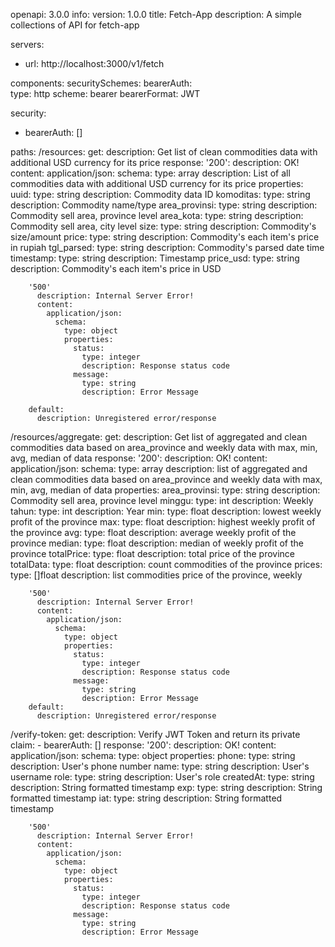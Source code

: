 openapi: 3.0.0
info:
  version: 1.0.0
  title: Fetch-App
  description: A simple collections of API for fetch-app 

servers:
  - url: http://localhost:3000/v1/fetch

components:
  securitySchemes:
    bearerAuth:            
      type: http
      scheme: bearer
      bearerFormat: JWT 

security:
  - bearerAuth: []  

paths:
  /resources:
    get:
      description: Get list of clean commodities data with additional USD currency for its price 
      response:
        '200':
          description: OK!
          content:
            application/json:
              schema:
                type: array
                    description: List of all commodities data with additional USD currency for its price
                properties:
                    uuid:
                        type: string
                        description: Commodity data ID
                    komoditas:
                        type: string
                        description: Commodity name/type
                    area_provinsi:
                        type: string
                        description: Commodity sell area, province level
                    area_kota:
                        type: string
                        description: Commodity sell area, city level
                    size:
                        type: string
                        description: Commodity's size/amount
                    price:
                        type: string
                        description: Commodity's each item's price in rupiah
                    tgl_parsed: 
                        type: string
                        description: Commodity's parsed date time
                    timestamp:
                        type: string
                        description: Timestamp
                    price_usd:
                        type: string
                        description: Commodity's each item's price in USD   
        
        '500'
          description: Internal Server Error!
          content:
            application/json:
              schema:
                type: object
                properties:
                  status:
                    type: integer
                    description: Response status code
                  message:
                    type: string
                    description: Error Message

        default:
          description: Unregistered error/response

  /resources/aggregate:
    get:
      description: Get list of aggregated and clean commodities data based on area_province and weekly data with max, min, avg, median of data 
      response:
        '200':
          description: OK!
          content:
            application/json:
              schema:
                type: array
                    description: list of aggregated and clean commodities data based on area_province and weekly data with max, min, avg, median of data
                properties:
                    area_provinsi:
                        type: string
                        description: Commodity sell area, province level
                    minggu: 
                        type: int
                        description: Weekly 
                    tahun: 
                        type: int
                        description: Year 
                    min:
                        type: float
                        description: lowest weekly profit of the province 
                    max:
                        type: float
                        description: highest weekly profit of the province
                    avg:
                        type: float
                        description: average weekly profit of the province
                    median:
                        type: float
                        description: median of weekly profit of the province
                    totalPrice:
                        type: float
                        description: total price of the province
                    totalData:
                        type: float
                        description: count commodities of the province
                    prices:
                        type: []float
                        description: list commodities price of the province, weekly
        
        '500'
          description: Internal Server Error!
          content:
            application/json:
              schema:
                type: object
                properties:
                  status:
                    type: integer
                    description: Response status code
                  message:
                    type: string
                    description: Error Message
        default:
          description: Unregistered error/response

/verify-token:
    get:
      description: Verify JWT Token and return its private claim:
        - bearerAuth: []
      response:
        '200':
          description: OK!
          content:
            application/json:
              schema:
                type: object
                properties:
                    phone:
                        type: string
                        description: User's phone number
                    name:
                        type: string
                        description: User's username
                    role:
                        type: string
                        description: User's role
                    createdAt:
                        type: string
                        description: String formatted timestamp 
                    exp:
                        type: string
                        description: String formatted timestamp 
                    iat:
                        type: string
                        description: String formatted timestamp 
        
        '500'
          description: Internal Server Error!
          content:
            application/json:
              schema:
                type: object
                properties:
                  status:
                    type: integer
                    description: Response status code
                  message:
                    type: string
                    description: Error Message